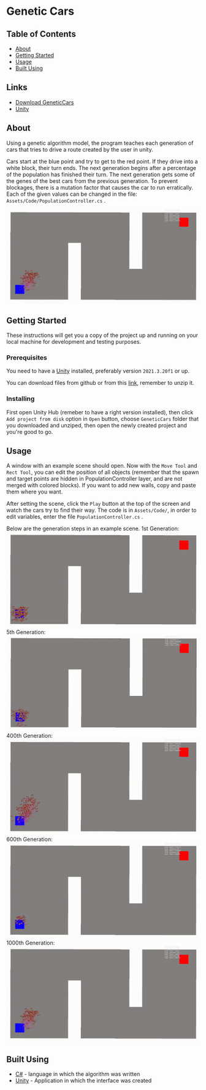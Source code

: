 # Genetic Cars

## Table of Contents
+ [About](#about)
+ [Getting Started](#getting_started)
+ [Usage](#usage)
+ [Built Using](#built_using)
## Links
+ [Download GeneticCars](https://mega.nz/file/03I0AIZS#cx4ZDJW7E4pJOXJeRG1ROTWvZQOKGGjf8nrBqH8oTKY)
+ [Unity](https://unity.com/)

## About <a name = "about"></a>
Using a genetic algorithm model, the program teaches each generation of cars that tries to drive a route created by the user in unity.

Cars start at the blue point and try to get to the red point. If they drive into a white block, their turn ends. The next generation begins after a percentage of the population has finished their turn. The next generation gets some of the genes of the best cars from the previous generation. To prevent blockages, there is a mutation factor that causes the car to run erratically. Each of the given values ​​can be changed in the file: `Assets/Code/PopulationController.cs` .

![Alt Text](https://github.com/PKrystian/Genetic_Cars/blob/51566c7de99c5adf02a92884dcfb395df7a814b7/github_files/1000_generation.gif)

## Getting Started <a name = "getting_started"></a>
These instructions will get you a copy of the project up and running on your local machine for development and testing purposes.

### Prerequisites

You need to have a [Unity](https://unity.com/) installed, preferably version `2021.3.20f1` or up.

You can download files from github or from this [link](https://mega.nz/file/03I0AIZS#cx4ZDJW7E4pJOXJeRG1ROTWvZQOKGGjf8nrBqH8oTKY), remember to unzip it.

### Installing

First open Unity Hub (remeber to have a right version installed), then click `Add project from disk` option in `Open` button, choose `GeneticCars` folder that you downloaded and unziped, then open the newly created project and you're good to go.


## Usage <a name = "usage"></a>

A window with an example scene should open. Now with the `Move Tool` and `Rect Tool`, you can edit the position of all objects (remember that the spawn and target points are hidden in PopulationController layer, and are not merged with colored blocks). If you want to add new walls, copy and paste them where you want.

After setting the scene, click the `Play` button at the top of the screen and watch the cars try to find their way.
The code is in `Assets/Code/`, in order to edit variables, enter the file `PopulationController.cs` .

Below are the generation steps in an example scene.
1st Generation:
<img src="https://github.com/PKrystian/Genetic_Cars/blob/51566c7de99c5adf02a92884dcfb395df7a814b7/github_files/1_generation.gif" width="600" height="250"/>
5th Generation:
<img src="https://github.com/PKrystian/Genetic_Cars/blob/51566c7de99c5adf02a92884dcfb395df7a814b7/github_files/5_generation.gif" width="600" height="250"/>
400th Generation:
<img src="https://github.com/PKrystian/Genetic_Cars/blob/51566c7de99c5adf02a92884dcfb395df7a814b7/github_files/400_generation.gif" width="600" height="250"/>
600th Generation:
<img src="https://github.com/PKrystian/Genetic_Cars/blob/51566c7de99c5adf02a92884dcfb395df7a814b7/github_files/600_generation.gif" width="600" height="250"/>
1000th Generation:
<img src="https://github.com/PKrystian/Genetic_Cars/blob/51566c7de99c5adf02a92884dcfb395df7a814b7/github_files/1000_generation.gif" width="600" height="250"/>

## Built Using <a name = "built_using"></a>
- [C#](https://learn.microsoft.com/en-us/dotnet/csharp/) - language in which the algorithm was written
- [Unity](https://unity.com/) - Application in which the interface was created
